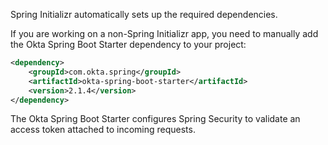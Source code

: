 Spring Initializr automatically sets up the required dependencies.

If you are working on a non-Spring Initializr app, you need to manually add the Okta Spring Boot Starter dependency to your project:

```xml
<dependency>
    <groupId>com.okta.spring</groupId>
    <artifactId>okta-spring-boot-starter</artifactId>
    <version>2.1.4</version>
</dependency>
```

The Okta Spring Boot Starter configures Spring Security to validate an access token attached to incoming requests.
